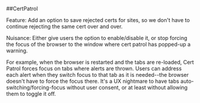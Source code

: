 ##CertPatrol

Feature:
Add an option to save rejected certs for sites, so we don't have to continue rejecting the same cert over and over.

Nuisance:
Either give users the option to enable/disable it, or stop forcing the focus of the browser to the window where cert patrol has popped-up a warning.

For example, when the browser is restarted and the tabs are re-loaded, Cert Patrol forces focus on tabs where alerts are thrown. Users can address each alert when they switch focus to that tab as it is needed--the browser doesn't have to force the focus there. It's a UX nightmare to have tabs auto-switching/forcing-focus without user consent, or at least without allowing them to toggle it off.
